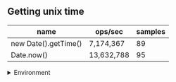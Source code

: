## Getting unix time

|name|ops/sec|samples|
|-|-|-|
|new Date().getTime()|7,174,367|89|
|Date.now()|13,632,788|95|


<details>
<summary>Environment</summary>

* __Machine:__ linux x64 | 2 vCPUs | 6.8GB Mem
* __Run:__ Sat Oct 14 2023 02:54:27 GMT+0000 (Coordinated Universal Time)
</details>

<!--
{"environment":{"platform":"linux","arch":"x64","cpus":2,"totalMemory":6.759754180908203},"benchmarks":[{"name":"new Date().getTime()","hz":7174367.244362136,"cycles":5,"stats":{"deviation":7.366159949451818e-9,"mean":1.393851145250244e-7,"moe":1.5303903303205099e-9,"rme":1.0979582256940017,"sem":7.808113930206683e-10,"variance":5.4260312400908006e-17}},{"name":"Date.now()","hz":13632788.496374592,"cycles":4,"stats":{"deviation":2.4493833102031975e-9,"mean":7.335256468373532e-8,"moe":4.925507934365226e-10,"rme":0.6714840790641603,"sem":2.5130142522271563e-10,"variance":5.9994786003019724e-18}}]}-->
